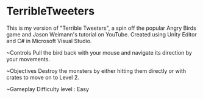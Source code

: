 # TerribleTweeters
This is my version of "Terrible Tweeters", a spin off the popular Angry Birds game and Jason Weimann's tutorial on YouTube. Created using Unity Editor and C# in Microsoft Visual Studio.

~Controls 
Pull the bird back with your mouse and navigate its direction by your movements.


~Objectives
Destroy the monsters by either hitting them directly or with crates to move on to Level 2.


~Gameplay 
Difficulty level : Easy
